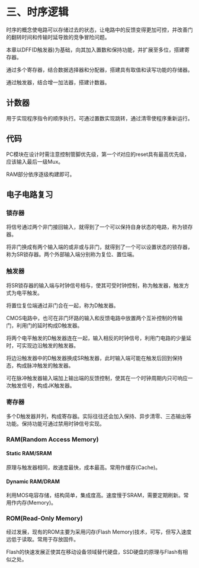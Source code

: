 # 三、时序逻辑

时序的概念使电路可以存储过去的状态，让电路中的反馈变得更加可控，并改善门的翻转时间和传输时延导致的竞争冒险问题。

本章以DFF(D触发器)为基础，向其加入置数和保持功能，并扩展至多位，搭建寄存器。

通过多个寄存器，结合数据选择器和分配器，搭建具有取值和读写功能的存储器。

通过触发器，结合增一加法器，搭建计数器。


## 计数器

用于实现程序指令的顺序执行。可通过置数实现跳转，通过清零使程序重新运行。

## 代码

PC模块在设计时需注意控制管脚优先级，第一个if对应的reset具有最高优先级，应该输入最后一级Mux。

RAM部分依序逐级构建即可。

## 电子电路复习

### 锁存器

将信号通过两个非门接回输入，就得到了一个可以保持自身状态的电路，称为锁存器。

将非门换成有两个输入端的或非或与非门，就得到了一个可以设置状态的锁存器，称为SR锁存器。两个外部输入端分别称为复位、置位端。


### 触发器

将SR锁存器的输入端与时钟信号相与，使其可受时钟控制，称为触发器，触发方式为电平触发。

将置位复位端通过非门合在一起，称为D触发器。

CMOS电路中，也可在非门环路的输入和反馈电路中放置两个互补控制的传输门，利用门的延时构成D触发器。

将两个电平触发的D触发器连在一起，输入相反的时钟信号，利用门电路的少量延时，可实现边沿触发的触发器。

将边沿触发器中的D触发器换成SR触发器，此时输入端可能在触发后回到保持态，构成脉冲触发的触发器。

可在脉冲触发器输入端加上输出端的反馈控制，使其在一个时钟周期内只可响应一次触发信号，构成JK触发器。


### 寄存器

多个D触发器并列，构成寄存器。实际往往还会加入保持、异步清零、三态输出等功能。保持功能可通过禁用时钟信号实现。


### RAM(Random Access Memory)

#### Static RAM/SRAM

原理与触发器相同，故速度最快，成本最高。常用作缓存(Cache)。


#### Dynamic RAM/DRAM

利用MOS电容存储，结构简单，集成度高。速度慢于SRAM，需要定期刷新。常用作内存(Memory)。


### ROM(Read-Only Memory)

经过发展，现有的ROM主要为采用闪存(Flash Memory)技术，可写，但写入速度远低于读取。常用于存放固件。

Flash的快速发展正使其在移动设备领域替代硬盘，SSD硬盘的原理与Flash有相似之处。